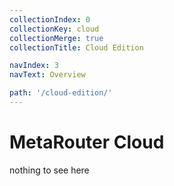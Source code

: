 ```yaml
---
collectionIndex: 0
collectionKey: cloud
collectionMerge: true
collectionTitle: Cloud Edition

navIndex: 3
navText: Overview

path: '/cloud-edition/'
---
```


# MetaRouter Cloud

nothing to see here
